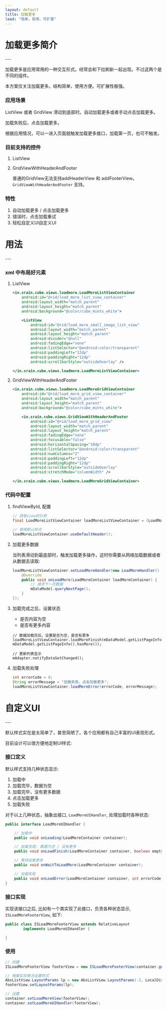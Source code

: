 ```yaml
---
layout: default
title: 加载更多
lead: "简单，易用，可扩展"
---
```


<h1 id='feature'>加载更多简介</h1>
---

加载更多是应用常用的一种交互形式。经常会和下拉刷新一起出现。不过这两个是不同的组件。

本方案仅关注加载更多。结构简单，使用方便。可扩展性极强。

### 应用场景

ListView 或者 GridView 滑动到底部时。自动加载更多或者手动点击加载更多。

加载失败后，点击加载更多。

根据应用情况，可以一进入页面就触发加载更多接口，加载第一页，也可不触发。

### 目前支持的控件

1. ListView
2. GridViewWithHeaderAndFooter

    普通的GridView无法支持addHeaderView 和 addFooterView。`GridViewWithHeaderAndFooter` 支持。

### 特性

1. 自动加载更多 / 点击加载更多
2. 错误时，点击加载重试
3. 轻松自定义UI自定义UI

<h1 id='how-to'>用法</h1>
---

### xml 中布局好元素

1. ListView

    ```xml
    <in.srain.cube.views.loadmore.LoadMoreListViewContainer
        android:id="@+id/load_more_list_view_container"
        android:layout_width="match_parent"
        android:layout_height="match_parent"
        android:background="@color/cube_mints_white">

        <ListView
            android:id="@+id/load_more_small_image_list_view"
            android:layout_width="match_parent"
            android:layout_height="match_parent"
            android:divider="@null"
            android:fadingEdge="none"
            android:listSelector="@android:color/transparent"
            android:paddingLeft="12dp"
            android:paddingRight="12dp"
            android:scrollbarStyle="outsideOverlay" />

    </in.srain.cube.views.loadmore.LoadMoreListViewContainer>
    ```

1. GridViewWithHeaderAndFooter

    ```xml
    <in.srain.cube.views.loadmore.LoadMoreGridViewContainer
        android:id="@+id/load_more_grid_view_container"
        android:layout_width="match_parent"
        android:layout_height="match_parent"
        android:background="@color/cube_mints_white">
    
        <in.srain.cube.views.GridViewWithHeaderAndFooter
            android:id="@+id/load_more_grid_view"
            android:layout_width="match_parent"
            android:layout_height="match_parent"
            android:fadingEdge="none"
            android:focusable="false"
            android:horizontalSpacing="10dp"
            android:listSelector="@android:color/transparent"
            android:numColumns="2"
            android:paddingLeft="12dp"
            android:paddingRight="12dp"
            android:scrollbarStyle="outsideOverlay"
            android:stretchMode="columnWidth" />
    
    </in.srain.cube.views.loadmore.LoadMoreGridViewContainer>
    ```

### 代码中配置

1. findViewById, 配置

    ```java
    // 获取view的引用
    final LoadMoreListViewContainer loadMoreListViewContainer = (LoadMoreListViewContainer) view.findViewById(R.id.load_more_list_view_container);
    
    // 使用默认样式
    loadMoreListViewContainer.useDefaultHeader();
    ```

2.  加载更多数据

    当列表滑动到最底部时，触发加载更多操作，这时你需要从网络加载数据或者从数据去读取:

    ```java
    loadMoreListViewContainer.setLoadMoreHandler(new LoadMoreHandler() {
        @Override
        public void onLoadMore(LoadMoreContainer loadMoreContainer) {
            // 请求下一页数据
            mDataModel.queryNextPage();
        }
    });
    ```

3. 加载完成之后，设置状态
    * 是否内容为空
    * 是否有更多内容

    ```
    // 数据加载完后，设置是否为空，是否有更多
    loadMoreListViewContainer.loadMoreFinish(mDataModel.getListPageInfo().isEmpty(), mDataModel.getListPageInfo().hasMore());
    
    // 更新列表显示
    mAdapter.notifyDataSetChanged();
    ```

4. 加载失败处理

    ```java
    int errorCode = 0;
    String errorMessage = "加载失败，点击加载更多";
    loadMoreListViewContainer.loadMoreError(errorCode, errorMessage);
    ```

<h1 id='customize'>自定义UI</h1>
---

默认样式实在是太简单了，甚至简陋了。各个应用都有自己丰富的UI表现形式。

目前设计可以很方便地定制UI样式:

### 接口定义

默认样式支持几种状态显示:

1. 加载中
2. 加载完毕，数据为空
3. 加载完毕，没有更多数据
4. 点击加载更多
5. 加载失败

对于以上几种状态，抽象出接口, `LoadMoreUIHandler`, 处理加载时各种状态:

```java
public interface LoadMoreUIHandler {

    // 加载中
    public void onLoading(LoadMoreContainer container);

    // 加载完成: 数据为空 / 没有更多
    public void onLoadFinish(LoadMoreContainer container, boolean empty, boolean hasMore);

    // 等待加载更多
    public void onWaitToLoadMore(LoadMoreContainer container);

    // 加载失败
    public void onLoadError(LoadMoreContainer container, int errorCode, String errorMessage);
}
```

### 接口实现

实现该接口之后, 比如有一个类实现了此接口，负责各种状态显示, `ISLoadMoreFooterView`, 如下:

```java
public class ISLoadMoreFooterView extends RelativeLayout 
        implements LoadMoreUIHandler {

}
```

### 使用

```java
// 创建
ISLoadMoreFooterView footerView = new ISLoadMoreFooterView(container.getContext());

// 根据实际情况设置样式
AbsListView.LayoutParams lp = new AbsListView.LayoutParams(-2, LocalDisplay.dp2px(80));
footerView.setLayoutParams(lp);

// 设置
container.setLoadMoreView(footerView);
container.setLoadMoreUIHandler(footerView);
```
